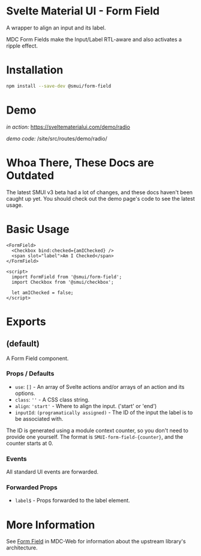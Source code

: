 # Svelte Material UI - Form Field

A wrapper to align an input and its label.

MDC Form Fields make the Input/Label RTL-aware and also activates a ripple effect.

# Installation

```sh
npm install --save-dev @smui/form-field
```

# Demo

_in action:_ https://sveltematerialui.com/demo/radio

_demo code:_ /site/src/routes/demo/radio/

# Whoa There, These Docs are Outdated

The latest SMUI v3 beta had a lot of changes, and these docs haven't been caught up yet. You should check out the demo page's code to see the latest usage.

# Basic Usage

```svelte
<FormField>
  <Checkbox bind:checked={amIChecked} />
  <span slot="label">Am I Checked</span>
</FormField>

<script>
  import FormField from '@smui/form-field';
  import Checkbox from '@smui/checkbox';

  let amIChecked = false;
</script>
```

# Exports

## (default)

A Form Field component.

### Props / Defaults

- `use`: `[]` - An array of Svelte actions and/or arrays of an action and its options.
- `class`: `''` - A CSS class string.
- `align`: `'start'` - Where to align the input. ('start' or 'end')
- `inputId`: `(programatically assigned)` - The ID of the input the label is to be associated with.

The ID is generated using a module context counter, so you don't need to provide one yourself. The format is `SMUI-form-field-{counter}`, and the counter starts at 0.

### Events

All standard UI events are forwarded.

### Forwarded Props

- `label$` - Props forwarded to the label element.

# More Information

See [Form Field](https://github.com/material-components/material-components-web/tree/v10.0.0/packages/mdc-form-field) in MDC-Web for information about the upstream library's architecture.
